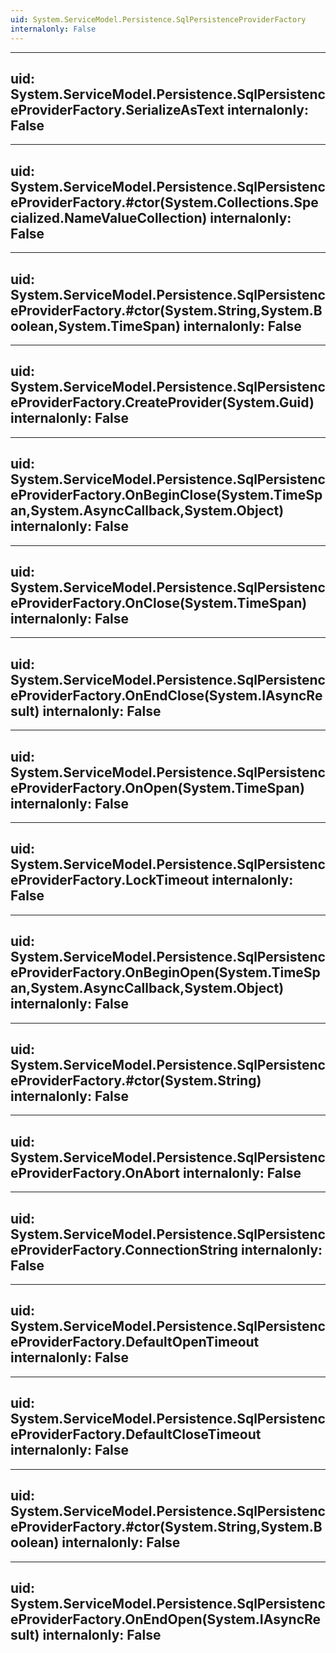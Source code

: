```yaml
---
uid: System.ServiceModel.Persistence.SqlPersistenceProviderFactory
internalonly: False
---
```


---
uid: System.ServiceModel.Persistence.SqlPersistenceProviderFactory.SerializeAsText
internalonly: False
---

---
uid: System.ServiceModel.Persistence.SqlPersistenceProviderFactory.#ctor(System.Collections.Specialized.NameValueCollection)
internalonly: False
---

---
uid: System.ServiceModel.Persistence.SqlPersistenceProviderFactory.#ctor(System.String,System.Boolean,System.TimeSpan)
internalonly: False
---

---
uid: System.ServiceModel.Persistence.SqlPersistenceProviderFactory.CreateProvider(System.Guid)
internalonly: False
---

---
uid: System.ServiceModel.Persistence.SqlPersistenceProviderFactory.OnBeginClose(System.TimeSpan,System.AsyncCallback,System.Object)
internalonly: False
---

---
uid: System.ServiceModel.Persistence.SqlPersistenceProviderFactory.OnClose(System.TimeSpan)
internalonly: False
---

---
uid: System.ServiceModel.Persistence.SqlPersistenceProviderFactory.OnEndClose(System.IAsyncResult)
internalonly: False
---

---
uid: System.ServiceModel.Persistence.SqlPersistenceProviderFactory.OnOpen(System.TimeSpan)
internalonly: False
---

---
uid: System.ServiceModel.Persistence.SqlPersistenceProviderFactory.LockTimeout
internalonly: False
---

---
uid: System.ServiceModel.Persistence.SqlPersistenceProviderFactory.OnBeginOpen(System.TimeSpan,System.AsyncCallback,System.Object)
internalonly: False
---

---
uid: System.ServiceModel.Persistence.SqlPersistenceProviderFactory.#ctor(System.String)
internalonly: False
---

---
uid: System.ServiceModel.Persistence.SqlPersistenceProviderFactory.OnAbort
internalonly: False
---

---
uid: System.ServiceModel.Persistence.SqlPersistenceProviderFactory.ConnectionString
internalonly: False
---

---
uid: System.ServiceModel.Persistence.SqlPersistenceProviderFactory.DefaultOpenTimeout
internalonly: False
---

---
uid: System.ServiceModel.Persistence.SqlPersistenceProviderFactory.DefaultCloseTimeout
internalonly: False
---

---
uid: System.ServiceModel.Persistence.SqlPersistenceProviderFactory.#ctor(System.String,System.Boolean)
internalonly: False
---

---
uid: System.ServiceModel.Persistence.SqlPersistenceProviderFactory.OnEndOpen(System.IAsyncResult)
internalonly: False
---
